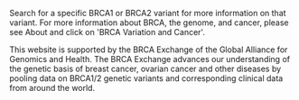 Search for a specific BRCA1 or BRCA2 variant for more information on that variant. For more information about BRCA, the genome, and cancer, please see About and click on 'BRCA Variation and Cancer'.

This website is supported by the BRCA Exchange of the Global Alliance for Genomics and Health. The BRCA Exchange advances our understanding of the genetic basis of breast cancer, ovarian cancer and other diseases by pooling data on BRCA1/2 genetic variants and corresponding clinical data from around the world. 
